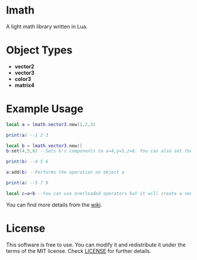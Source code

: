 # lmath
A light math library written in Lua.

# Object Types

- **vector2**
- **vector3**
- **color3**
- **matrix4**

# Example Usage
```lua
local a = lmath.vector3.new(1,2,3)

print(a) --1 2 3

local b = lmath.vector3.new()
b:set(4,5,6) --Sets b's components to x=4,y=5,z=6. You can also set them manually (Ex: b.x=4)

print(b) --4 5 6

a:add(b) --Performs the operation on object a

print(a) --5 7 9

local c=a+b --You can use overloaded operators but it will create a new object each time.
```
You can find more details from the [wiki](https://github.com/ShoesForClues/lmath/wiki).

# License
This software is free to use. You can modify it and redistribute it under the terms of the 
MIT license. Check [LICENSE](LICENSE) for further details.
